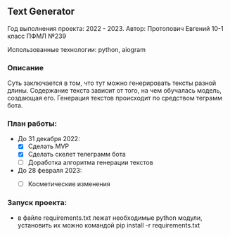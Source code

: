 ## Text Generator
Год выполнения проекта: 2022 - 2023. Автор: Протопович Евгений 10-1 класс ПФМЛ №239

Использованные технологии: python, aiogram

### Описание
Суть заключается в том, что тут можно генерировать тексты разной длины. Содержание
текста зависит от того, на чем обучалась модель, создающая его. Генерация
текстов происходит по средством теграмм бота.

### План работы:
- До 31 декабря 2022:
    * [x] Сделать MVP
    * [x] Сделать скелет телеграмм бота
    * [ ] Доработка алгоритма генерации текстов
  
- До 28 февраля 2023:
    * [ ] Косметические изменения 


### Запуск проекта:
- в файле requirements.txt лежат необходимые python модули, установить их
можно командой pip install -r requirements.txt
